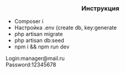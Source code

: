 <h3 align='center'>Инструкция</h5>
<ul>
    <li>Composer i</li>
    <li>Настройка .env (create db, key:generate</li>
    <li>php artisan migrate</li>
    <li>php artisan db:seed</li>
    <li>npm i && npm run dev</li>
</ul>
<p align:'center'> Login:manager@mail.ru <br>Password:12345678</p>
